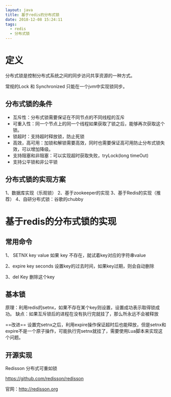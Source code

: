 ```yaml
---
layout: java
title: 基于redis的分布式锁
date: 2018-12-08 15:24:11
tags: 
  - redis
  - 分布式锁
---
```



# 定义

分布式锁是控制分布式系统之间的同步访问共享资源的一种方式。

常规的Lock 和 Synchronized 只能在一个jvm中实现锁同步。

## 分布式锁的条件

- 互斥性：分布式锁需要保证在不同节点的不同线程的互斥
- 可重入性：同一个节点上的同一个线程如果获取了锁之后，能够再次获取这个锁。
- 锁超时：支持超时释放锁，防止死锁
- 高效，高可用：加锁和解锁需要高效，同时也需要保证高可用防止分布式锁失效，可以增加降级。
- 支持阻塞和非阻塞：可以实现超时获取失败，tryLock(long timeOut)
- 支持公平锁和非公平锁

## 分布式锁的实现方案

1、数据库实现（乐观锁）
2、基于zookeeper的实现
3、基于Redis的实现（推荐）
4、自研分布式锁：谷歌的chubby

# 基于redis的分布式锁的实现

## 常用命令

1、 SETNX key value
如果 key 不存在，就试着key对应的字符串value

2、expire key seconds
设置key的过去时间，如果key过期，则会自动删除

3、del Key
删除这个key

## 基本锁

原理：利用redis的setnx，如果不存在某个key则设置，设置成功表示取得锁成功。
缺点：如果互斥锁后的进程在没有执行完就挂了，那么所永远不会被释放

==改进==
设置完setnx之后，利用expire操作保证超时后也能释放，但是setnx和expire不是一个原子操作，可能执行完setnx就挂了，需要使用Lua脚本来实现这个问题。


## 开源实现

Redisson 分布式可重如锁

https://github.com/redisson/redisson 

官网：http://redisson.org

